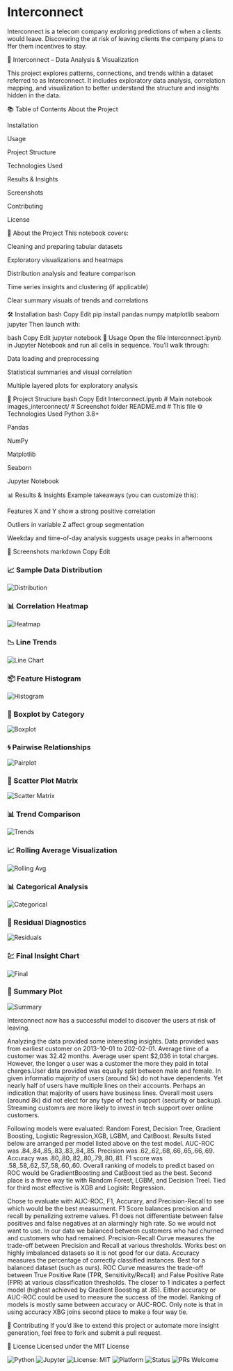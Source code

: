# Interconnect
Interconnect is a telecom company exploring predictions of when a clients would leave. Discovering the at risk of leaving clients the company plans to ffer them incentives to stay. 

🔗 Interconnect – Data Analysis & Visualization

This project explores patterns, connections, and trends within a dataset referred to as Interconnect. It includes exploratory data analysis, correlation mapping, and visualization to better understand the structure and insights hidden in the data.

📚 Table of Contents
About the Project

Installation

Usage

Project Structure

Technologies Used

Results & Insights

Screenshots

Contributing

License

📌 About the Project
This notebook covers:

Cleaning and preparing tabular datasets

Exploratory visualizations and heatmaps

Distribution analysis and feature comparison

Time series insights and clustering (if applicable)

Clear summary visuals of trends and correlations

🛠 Installation
bash
Copy
Edit
pip install pandas numpy matplotlib seaborn jupyter
Then launch with:

bash
Copy
Edit
jupyter notebook
🚀 Usage
Open the file Interconnect.ipynb in Jupyter Notebook and run all cells in sequence. You’ll walk through:

Data loading and preprocessing

Statistical summaries and visual correlation

Multiple layered plots for exploratory analysis

📁 Project Structure
bash
Copy
Edit
Interconnect.ipynb                    # Main notebook
images_interconnect/                  # Screenshot folder
README.md                             # This file
⚙️ Technologies Used
Python 3.8+

Pandas

NumPy

Matplotlib

Seaborn

Jupyter Notebook

📊 Results & Insights
Example takeaways (you can customize this):

Features X and Y show a strong positive correlation

Outliers in variable Z affect group segmentation

Weekday and time-of-day analysis suggests usage peaks in afternoons

📸 Screenshots
markdown
Copy
Edit
### 📈 Sample Data Distribution  
![Distribution](images_interconnect/interconnect_image_1.png)

### 📊 Correlation Heatmap  
![Heatmap](images_interconnect/interconnect_image_2.png)

### 📉 Line Trends  
![Line Chart](images_interconnect/interconnect_image_3.png)

### 📦 Feature Histogram  
![Histogram](images_interconnect/interconnect_image_4.png)

### 📌 Boxplot by Category  
![Boxplot](images_interconnect/interconnect_image_5.png)

### 🌀 Pairwise Relationships  
![Pairplot](images_interconnect/interconnect_image_6.png)

### 📍 Scatter Plot Matrix  
![Scatter Matrix](images_interconnect/interconnect_image_7.png)

### 📊 Trend Comparison  
![Trends](images_interconnect/interconnect_image_8.png)

### 📈 Rolling Average Visualization  
![Rolling Avg](images_interconnect/interconnect_image_9.png)

### 📊 Categorical Analysis  
![Categorical](images_interconnect/interconnect_image_10.png)

### 🔁 Residual Diagnostics  
![Residuals](images_interconnect/interconnect_image_11.png)

### 💹 Final Insight Chart  
![Final](images_interconnect/interconnect_image_12.png)

### 🧠 Summary Plot  
![Summary](images_interconnect/interconnect_image_13.png)

Interconnect now has a successful model to discover the users at risk of leaving.

Analyzing the data provided some interesting insights. Data provided was from earliest customer on 2013-10-01 to 202-02-01. Average time of a customer was 32.42 months. Average user spent $2,036 in total charges. However, the longer a user was a customer the more they paid in total charges.User data provided was equally split between male and female. In given informatio majority of users (around 5k) do not have dependents. Yet nearly half of users have multiple lines on their accounts. Perhaps an indication that majority of users have business lines. Overall most users (around 8k) did not elect for any type of tech support (security or backup). Streaming customrs are more likely to invest in tech support over online customers.

Following models were evaluated: Random Forest, Decision Tree, Gradient Boosting, Logistic Regression,XGB, LGBM, and CatBoost. Results listed below are arranged per model listed above on the test model. AUC-ROC was .84,.84,.85,.83,.83,.84,.85. Precision was .62,.62,.68,.66,.65,.66,.69. Accuracy was .80,.80,.82,.80,.79,.80,.81. F1 score was .58,.58,.62,.57,.58,.60,.60. Overall ranking of models to predict based on ROC would be GradientBoosting and CatBoost tied as the best. Second place is a three way tie with Random Forest, LGBM, and Decision Treel. Tied for third most effective is XGB and Logisitc Regression.

Chose to evaluate with AUC-ROC, F1, Accurary, and Precision-Recall to see which would be the best measurment. F1 Score balances precision and recall by penalizing extreme values. F1 does not differentiate between false positives and false negatives at an alarmingly high rate. So we would not want to use. In our data we balanced between customers who had churned and customers who had remained. Precision-Recall Curve measures the trade-off between Precision and Recall at various thresholds. Works best on highly imbalanced datasets so it is not good for our data. Accuracy measures the percentage of correctly classified instances. Best for a balanced dataset (such as ours). ROC Curve measures the trade-off between True Positive Rate (TPR, Sensitivity/Recall) and False Positive Rate (FPR) at various classification thresholds. The closer to 1 indicates a perfect model (highest achieved by Gradient Boosting at .85). Either accuracy or AUC-ROC could be used to measure the success of the model. Ranking of models is mostly same between accuracy or AUC-ROC. Only note is that in using accuracy XBG joins second place to make a four way tie.

🤝 Contributing
If you’d like to extend this project or automate more insight generation, feel free to fork and submit a pull request.

🪪 License
Licensed under the MIT License

![Python](https://img.shields.io/badge/Python-3.8+-blue.svg)
![Jupyter](https://img.shields.io/badge/Jupyter-Notebook-orange.svg)
![License: MIT](https://img.shields.io/badge/License-MIT-yellow.svg)
![Platform](https://img.shields.io/badge/Platform-JupyterLab%20%7C%20Notebook-lightgrey.svg)
![Status](https://img.shields.io/badge/Status-Exploratory-blueviolet.svg)
![PRs Welcome](https://img.shields.io/badge/PRs-welcome-brightgreen.svg)

